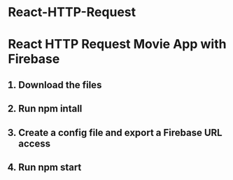 # React-HTTP-Request
<h1>React HTTP Request Movie App with Firebase</h1>

<ol>
  <h2><li>Download the files</li></h2>
  <h2><li>Run npm intall</li></h2>
  <h2><li>Create a config file and export a Firebase URL access</li></h2>
  <h2><li>Run npm start</li></h2>
</ol>




